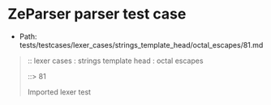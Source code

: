 # ZeParser parser test case

- Path: tests/testcases/lexer_cases/strings_template_head/octal_escapes/81.md

> :: lexer cases : strings template head : octal escapes
>
> ::> 81
>
> Imported lexer test
>
> <template head> FourToSeven OctalDigit other char

## Input

`````js
`\44\'${"<--"}`
`````

## Output

_Note: the whole output block is auto-generated. Manual changes will be overwritten!_

Below follow outputs in four parsing modes: sloppy mode, strict mode script goal, module goal, web compat mode (always sloppy).

Note that the output parts are auto-generated by the test runner to reflect actual result.

### Sloppy mode

Parsed with script goal and as if the code did not start with strict mode header.

`````
throws: Parser error!
  Template contained an illegal escape

`\44\'${"<--"}`
^------- error
`````

### Strict mode

Parsed with script goal but as if it was starting with `"use strict"` at the top.

_Output same as sloppy mode._

### Module goal

Parsed with the module goal.

_Output same as sloppy mode._

### Web compat mode

Parsed in sloppy script mode but with the web compat flag enabled.

_Output same as sloppy mode._

